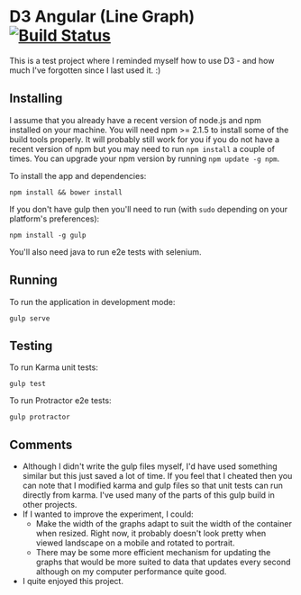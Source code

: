 # D3 Angular (Line Graph) [![Build Status](https://travis-ci.org/pedrosland/angular-d3.svg?branch=master)](https://travis-ci.org/pedrosland/angular-d3)

This is a test project where I reminded myself how to use D3 - and how much I've forgotten since I last used it. :)

## Installing

I assume that you already have a recent version of node.js and npm installed on your machine. You will need npm >= 2.1.5 to install some of the build tools properly. It will probably still work for you if you do not have a recent version of npm but you may need to run `npm install` a couple of times. You can upgrade your npm version by running `npm update -g npm`.

To install the app and dependencies:

    npm install && bower install

If you don't have gulp then you'll need to run (with `sudo` depending on your platform's preferences):

    npm install -g gulp

You'll also need java to run e2e tests with selenium.

## Running

To run the application in development mode:

    gulp serve

## Testing

To run Karma unit tests:

    gulp test

To run Protractor e2e tests:

    gulp protractor

## Comments

* Although I didn't write the gulp files myself, I'd have used something similar but this just saved a lot of time. If you feel that I cheated then you can note that I modified karma and gulp files so that unit tests can run directly from karma. I've used many of the parts of this gulp build in other projects.
* If I wanted to improve the experiment, I could:
  * Make the width of the graphs adapt to suit the width of the container when resized. Right now, it probably doesn't look pretty when viewed landscape on a mobile and rotated to portrait.
  * There may be some more efficient mechanism for updating the graphs that would be more suited to data that updates every second although on my computer performance quite good.
* I quite enjoyed this project.
